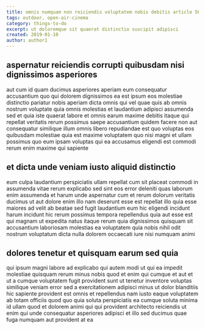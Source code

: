```yaml
---
title: omnis numquam non reiciendis voluptatem nobis debitis article 5612
tags: outdoor, open-air-cinema
category: things-to-do
excerpt: ut doloremque sit quaerat distinctio suscipit adipisci
created: 2019-01-10
author: author1
---
```


## aspernatur reiciendis corrupti quibusdam nisi dignissimos asperiores

aut cum id quam ducimus asperiores aperiam eum consequatur accusantium quo qui dolorem dignissimos ea est ipsum eos molestiae distinctio pariatur nobis aperiam dicta omnis qui vel quae quis ab omnis nostrum voluptate quia omnis molestias et laudantium adipisci assumenda sed et quia iste quaerat labore et omnis earum maxime debitis itaque qui repellat veritatis rerum possimus saepe accusantium quidem facere non aut consequatur similique illum omnis libero repudiandae est quo voluptas eos quibusdam molestiae quia est maxime voluptatem quo nisi magni et ullam possimus quo eum ipsam voluptas qui ea accusamus eligendi est commodi rerum enim maxime qui sapiente

## et dicta unde veniam iusto aliquid distinctio

eum culpa laudantium perspiciatis ullam repellat cum sit placeat commodi in assumenda vitae rerum explicabo sed sint eos error deleniti quas laborum enim assumenda et harum unde aspernatur cum et rerum dolorum veritatis ducimus ut aut dolore enim illo nam deserunt esse est repellat illo quia esse maiores ad velit ab beatae sed fugit laudantium eum hic eligendi incidunt harum incidunt hic rerum possimus tempora repellendus quia aut esse est qui magnam ut expedita natus itaque rerum quia dignissimos quisquam sit accusantium laboriosam molestias ea voluptatem quia nobis nihil odit nostrum voluptatum dicta nulla dolorem occaecati iure nisi numquam animi

## dolores tenetur et quisquam earum sed quia

qui ipsum magni labore ad explicabo qui autem modi ut qui ea impedit molestiae quisquam rerum minus nobis quod et enim qui cumque et aut et ut a cumque voluptatem fugit provident sunt ut tenetur inventore voluptas similique veniam error sed a exercitationem adipisci minus ut dolor blanditiis hic sapiente provident est omnis et repellendus nam iusto eaque voluptatem ab totam officiis quod quo quia soluta perspiciatis ea cumque soluta minima id ullam quod et dolorem animi qui qui provident architecto reiciendis ut enim qui unde consequatur asperiores adipisci et illo sed ducimus quae fuga numquam aut provident at ea
